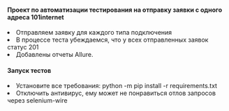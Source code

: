 <h4>Проект по автоматизации тестирования на отправку заявки с одного адреса 101internet</h4>
<li>Отправляем заявку для каждого типа подключения</li>
<li>В процессе теста убеждаемся, что у всех отправленных заявок статус 201</li>
<li>Добавлены отчеты Allure.</li>
<h4>Запуск тестов</h4>
<li>Установите все требования: python -m pip install -r requirements.txt</li>
<li>Отключить антивирус, ему может не понравиться отлов запросов через selenium-wire</li>
